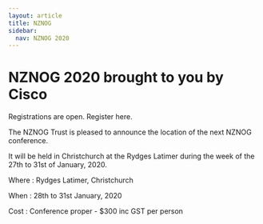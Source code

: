 ```yaml
---
layout: article
title: NZNOG
sidebar:
  nav: NZNOG 2020
---
```


# NZNOG 2020 brought to you by Cisco

Registrations are open. Register here.

The NZNOG Trust is pleased to announce the location of the next NZNOG conference.

It will be held in Christchurch at the Rydges Latimer during the week of the 27th to 31st of January, 2020.

Where : Rydges Latimer, Christchurch

When : 28th to 31st January, 2020

Cost : Conference proper - $300 inc GST per person
